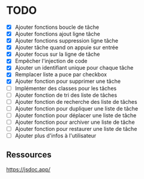 # TODO

- [X] Ajouter fonctions boucle de tâche
- [X] Ajouter fonctions ajout ligne tâche
- [X] Ajouter fonctions suppression ligne tâche
- [X] Ajouter tâche quand on appuie sur entrée
- [X] Ajouter focus sur la ligne de tâche
- [X] Empêcher l'injection de code
- [X] Ajouter un identifiant unique pour chaque tâche
- [X] Remplacer liste a puce par checkbox
- [X] Ajouter fonction pour supprimer une tâche
- [ ] Implémenter des classes pour les tâches
- [ ] Ajouter fonction de tri des liste de tâches
- [ ] Ajouter fonction de recherche des liste de tâches
- [ ] Ajouter fonction pour dupliquer une liste de tâche
- [ ] Ajouter fonction pour déplacer une liste de tâche
- [ ] Ajouter fonction pour archiver une liste de tâche
- [ ] Ajouter fonction pour restaurer une liste de tâche
- [ ] Ajouter plus d'infos à l'utilisateur

## Ressources

https://jsdoc.app/ 